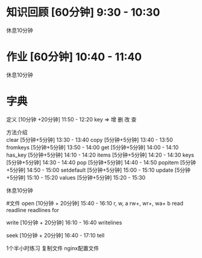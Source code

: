 # 知识回顾    [60分钟] 9:30 - 10:30
休息10分钟

# 作业        [60分钟] 10:40 - 11:40
休息10分钟

# 字典        
  定义        [10分钟 +20分钟] 11:50 - 12:20
  key => 增 删 改 查

  方法介绍    
  clear      [5分钟+5分钟] 13:30 - 13:40
  copy       [5分钟+5分钟] 13:40 - 13:50
  fromkeys   [5分钟+5分钟] 13:50 - 14:00
  get        [5分钟+5分钟] 14:00 - 14:10
  has_key    [5分钟+5分钟] 14:10 - 14:20
  items      [5分钟+5分钟] 14:20 - 14:30
  keys       [5分钟+5分钟] 14:30 - 14:40
  pop        [5分钟+5分钟] 14:40 - 14:50
  popitem    [5分钟+5分钟] 14:50 - 15:00
  setdefault [5分钟+5分钟] 15:00 - 15:10
  update     [5分钟+5分钟] 15:10 - 15:20
  values     [5分钟+5分钟] 15:20 - 15:30

休息10分钟

#文件
  open              [10分钟 + 20分钟]  15:40 - 16:10
    r, w, a
    rw+, wr+, wa+
    b
  read
  readline
  readlines
  for

  write             [10分钟 + 20分钟] 16:10 - 16:40
  writelines

  seek              [10分钟 + 20分钟] 16:40 - 17:10
  tell

  1个半小时练习
  复制文件
  nginx配置文件
